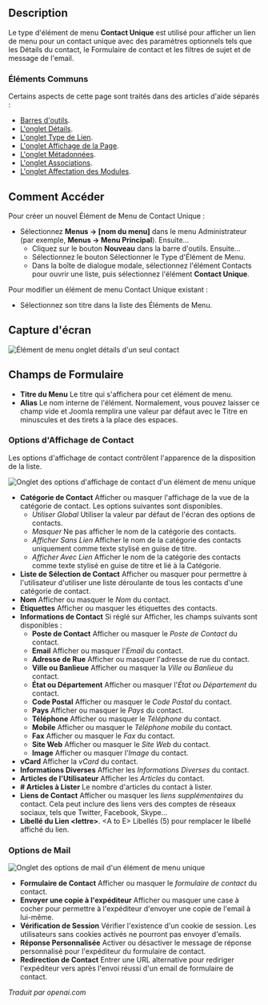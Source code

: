 <!-- Filename: Help4.x:Menu_Item:_Single_Contact  / Display title: Contact unique -->

## Description

Le type d'élément de menu **Contact Unique** est utilisé pour afficher un lien de menu pour un contact unique avec des paramètres optionnels tels que les Détails du contact, le Formulaire de contact et les filtres de sujet et de message de l'email.

### Éléments Communs

Certains aspects de cette page sont traités dans des articles d'aide séparés :

* [Barres d'outils](jdocmanual?article=help/common-elements/toolbars).
* [L'onglet Détails](jdocmanual?article=help/menu-items-common/menu-item-details).
* [L'onglet Type de Lien](jdocmanual?article=help/menu-items-common/menu-item-link-type).
* [L'onglet Affichage de la Page](jdocmanual?article=help/menu-items-common/menu-item-page-display).
* [L'onglet Métadonnées](jdocmanual?article=help/menu-items-common/menu-item-metadata).
* [L'onglet Associations](jdocmanual?article=help/common-elements/edit-associations).
* [L'onglet Affectation des Modules](jdocmanual?article=help/menu-items-common/menu-item-module-assignment).

## Comment Accéder

Pour créer un nouvel Élément de Menu de Contact Unique :

- Sélectionnez **Menus → \[nom du menu\]** dans le menu Administrateur
  (par exemple, **Menus → Menu Principal**). Ensuite...
  - Cliquez sur le bouton **Nouveau** dans la barre d'outils. Ensuite...
  - Sélectionnez le bouton Sélectionner le Type d'Élément de Menu.
  - Dans la boîte de dialogue modale, sélectionnez l'élément Contacts pour ouvrir une liste, puis
    sélectionnez l'élément **Contact Unique**.

Pour modifier un élément de menu Contact Unique existant :

- Sélectionnez son titre dans la liste des Éléments de Menu.

## Capture d'écran

![Élément de menu onglet détails d'un seul contact](../../../fr/images/menu-items/contacts-single-contact-details-tab.png)

## Champs de Formulaire

- **Titre du Menu** Le titre qui s'affichera pour cet élément de menu.
- **Alias** Le nom interne de l'élément. Normalement, vous pouvez laisser ce
  champ vide et Joomla remplira une valeur par défaut avec le Titre en
  minuscules et des tirets à la place des espaces.

### Options d'Affichage de Contact

Les options d'affichage de contact contrôlent l'apparence de la disposition de la liste.

![Onglet des options d'affichage de contact d'un élément de menu unique](../../../fr/images/menu-items/contacts-single-contact-contact-display-options-tab.png)

- **Catégorie de Contact** Afficher ou masquer l'affichage de la vue de la catégorie de contact. 
  Les options suivantes sont disponibles.
    - *Utiliser Global* Utiliser la valeur par défaut de l'écran des options de contacts.
    - *Masquer* Ne pas afficher le nom de la catégorie des contacts.
    - *Afficher Sans Lien* Afficher le nom de la catégorie des contacts uniquement comme texte stylisé
      en guise de titre.
    - *Afficher Avec Lien* Afficher le nom de la catégorie des contacts comme texte stylisé en guise
      de titre et lié à la Catégorie.
- **Liste de Sélection de Contact** Afficher ou masquer pour permettre à l'utilisateur d'utiliser une liste
  déroulante de tous les contacts d'une catégorie de contact.
- **Nom** Afficher ou masquer le *Nom* du contact.
- **Étiquettes** Afficher ou masquer les étiquettes des contacts.
- **Informations de Contact** Si réglé sur Afficher, les champs suivants sont disponibles :
  - **Poste de Contact** Afficher ou masquer le *Poste de Contact* du contact.
  - **Email** Afficher ou masquer l'*Email* du contact.
  - **Adresse de Rue** Afficher ou masquer l'adresse de rue du contact.
  - **Ville ou Banlieue** Afficher ou masquer la *Ville ou Banlieue* du contact.
  - **État ou Département** Afficher ou masquer l'*État ou Département* du contact.
  - **Code Postal** Afficher ou masquer le *Code Postal* du contact.
  - **Pays** Afficher ou masquer le *Pays* du contact.
  - **Téléphone** Afficher ou masquer le *Téléphone* du contact.
  - **Mobile** Afficher ou masquer le *Téléphone mobile* du contact.
  - **Fax** Afficher ou masquer le *Fax* du contact.
  - **Site Web** Afficher ou masquer le *Site Web* du contact.
  - **Image** Afficher ou masquer l'*Image* du contact.
- **vCard** Afficher la *vCard* du contact.
- **Informations Diverses** Afficher les *Informations Diverses* du contact.
- **Articles de l'Utilisateur** Afficher les *Articles* du contact.
- **\# Articles à Lister** Le nombre d'articles du contact à lister.
- **Liens de Contact** Afficher ou masquer les *liens supplémentaires* du contact. Cela peut inclure
  des liens vers des comptes de réseaux sociaux, tels que Twitter, Facebook, Skype...
- **Libellé du Lien \<lettre\>**. \<A to E\> Libellés (5) pour remplacer le libellé affiché du lien.

### Options de Mail

![Onglet des options de mail d'un élément de menu unique](../../../fr/images/menu-items/contacts-single-contact-mail-options-tab.png)

- **Formulaire de Contact** Afficher ou masquer le *formulaire de contact* du contact.
- **Envoyer une copie à l'expéditeur** Afficher ou masquer une case à cocher
  pour permettre à l'expéditeur d'envoyer une copie de l'email à lui-même.
- **Vérification de Session** Vérifier l'existence d'un cookie de session. Les utilisateurs sans
  cookies activés ne pourront pas envoyer d'emails.
- **Réponse Personnalisée** Activer ou désactiver le message de réponse personnalisé pour l'expéditeur
  du formulaire de contact.
- **Redirection de Contact** Entrer une URL alternative pour rediriger l'expéditeur vers
  après l'envoi réussi d'un email de formulaire de contact.

*Traduit par openai.com*

